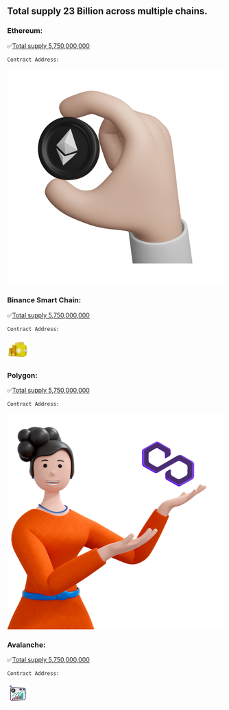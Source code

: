 
## Total supply 23 Billion across multiple chains. 


### Ethereum: 
:white_check_mark:[Total supply 5,750,000,000](https://etherscan.io/)
```bash
Contract Address: 
```
![Ethereum](../../static/img/eth.png)


### Binance Smart Chain: 
:white_check_mark:[Total supply 5,750,000,000](https://bscscan.com/)
```bash
Contract Address: 
```
![Binance Smart Chain](../../static/img/bnb.png)


### Polygon: 
:white_check_mark:[Total supply 5,750,000,000](https://polygonscan.com/)
```bash
Contract Address: 
```
![Polygon Matic](../../static/img/matic.png)


###  Avalanche: 
:white_check_mark:[Total supply 5,750,000,000](https://avascan.info/)
```bash
Contract Address: 
```
![Solana](../../static/img/av.png)